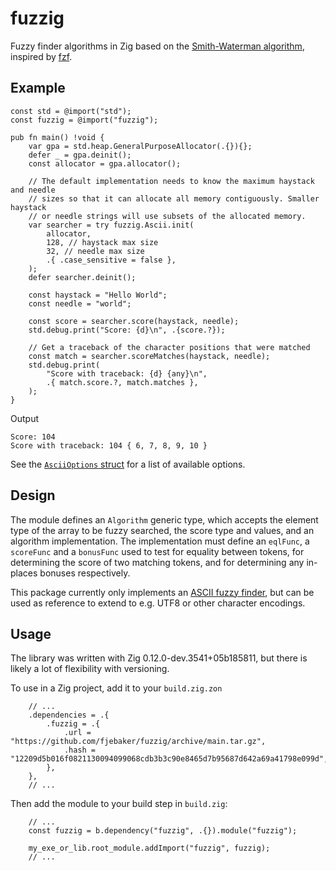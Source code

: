 # fuzzig

Fuzzy finder algorithms in Zig based on the [Smith-Waterman algorithm](https://en.wikipedia.org/wiki/Smith%E2%80%93Waterman_algorithm), inspired by [fzf](https://github.com/junegunn/fzf).

## Example

```zig
const std = @import("std");
const fuzzig = @import("fuzzig");

pub fn main() !void {
    var gpa = std.heap.GeneralPurposeAllocator(.{}){};
    defer _ = gpa.deinit();
    const allocator = gpa.allocator();

    // The default implementation needs to know the maximum haystack and needle
    // sizes so that it can allocate all memory contiguously. Smaller haystack
    // or needle strings will use subsets of the allocated memory.
    var searcher = try fuzzig.Ascii.init(
        allocator,
        128, // haystack max size
        32, // needle max size
        .{ .case_sensitive = false },
    );
    defer searcher.deinit();

    const haystack = "Hello World";
    const needle = "world";

    const score = searcher.score(haystack, needle);
    std.debug.print("Score: {d}\n", .{score.?});

    // Get a traceback of the character positions that were matched
    const match = searcher.scoreMatches(haystack, needle);
    std.debug.print(
        "Score with traceback: {d} {any}\n",
        .{ match.score.?, match.matches },
    );
}
```

Output

```
Score: 104
Score with traceback: 104 { 6, 7, 8, 9, 10 }
```

See the [`AsciiOptions` struct](https://github.com/fjebaker/fuzzig/blob/a78afddec30b547643604aafaee202db6fc878f1/src/root.zig#L460-L466) for a list of available options.

## Design

The module defines an `Algorithm` generic type, which accepts the element type of the array to be fuzzy searched, the score type and values, and an algorithm implementation. The implementation must define an `eqlFunc`, a `scoreFunc` and a `bonusFunc` used to test for equality between tokens, for determining the score of two matching tokens, and for determining any in-places bonuses respectively.

This package currently only implements an [ASCII fuzzy finder](https://github.com/fjebaker/fuzzig/blob/a78afddec30b547643604aafaee202db6fc878f1/src/root.zig#L457-L511), but can be used as reference to extend to e.g. UTF8 or other character encodings.

## Usage

The library was written with Zig 0.12.0-dev.3541+05b185811, but there is likely a lot of flexibility with versioning.

To use in a Zig project, add it to your `build.zig.zon`

```zig
    // ...
    .dependencies = .{
        .fuzzig = .{
            .url = "https://github.com/fjebaker/fuzzig/archive/main.tar.gz",
            .hash = "12209d5b016f0821130094099068cdb3b3c90e8465d7b95687d642a69a41798e099d",
        },
    },
    // ...
```

Then add the module to your build step in `build.zig`:

```zig
    // ...
    const fuzzig = b.dependency("fuzzig", .{}).module("fuzzig");

    my_exe_or_lib.root_module.addImport("fuzzig", fuzzig);
    // ...
```
